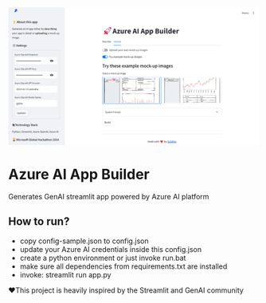 <div align="center">
<img src="https://raw.githubusercontent.com/robrita/Azure-AI-App-Builder/main/img/Azure-AI-App-Builder.png" alt="icon"/>
</div>

# Azure AI App Builder
Generates GenAI streamlit app powered by Azure AI platform

## How to run?
- copy config-sample.json to config.json
- update your Azure AI credentials inside this config.json
- create a python environment or just invoke run.bat
- make sure all dependencies from requirements.txt are installed
- invoke: streamlit run app.py

❤️This project is heavily inspired by the Streamlit and GenAI community